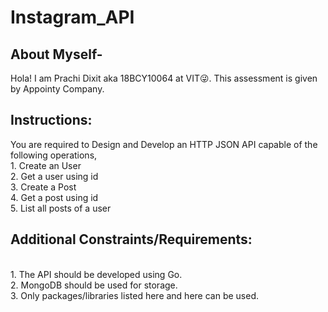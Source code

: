 # Instagram_API


## About Myself-
 Hola! I am Prachi Dixit aka 18BCY10064 at VIT😜.
 This assessment is given by Appointy  Company.
 
## Instructions:
You are required to Design and Develop an HTTP JSON API capable of the following operations,
<br> 1. Create an User
<br> 2. Get a user using id
<br> 3. Create a Post
<br> 4. Get a post using id
<br> 5. List all posts of a user

## Additional Constraints/Requirements:
<br> 1. The API should be developed using Go.
<br> 2. MongoDB should be used for storage.
<br> 3. Only packages/libraries listed here and here can be used.

